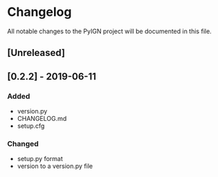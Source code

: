 # Changelog
All notable changes to the PyIGN project will be documented in this file.

## [Unreleased]

## [0.2.2] - 2019-06-11
### Added
- version.py
- CHANGELOG.md
- setup.cfg

### Changed
- setup.py format
- version to a version.py file
